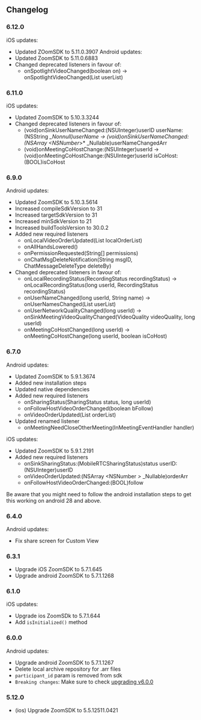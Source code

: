 ## Changelog

### 6.12.0
iOS updates:
- Updated ZOomSDK to 5.11.0.3907
Android updates:
- Updated ZoomSDK to 5.11.0.6883
- Changed deprecated listeners in favour of:
  - onSpotlightVideoChanged(boolean on) -> onSpotlightVideoChanged(List<Long> userList)

### 6.11.0
iOS updates:
- Updated ZoomSDK to 5.10.3.3244
- Changed deprecated listeners in favour of:
  - (void)onSinkUserNameChanged:(NSUInteger)userID userName:(NSString *_Nonnull)userName -> (void)onSinkUserNameChanged:(NSArray <NSNumber*>* _Nullable)userNameChangedArr
  - (void)onMeetingCoHostChange:(NSUInteger)userId -> (void)onMeetingCoHostChange:(NSUInteger)userId isCoHost:(BOOL)isCoHost

### 6.9.0
Android updates:
- Updated ZoomSDK to 5.10.3.5614
- Increased compileSdkVersion to 31
- Increased targetSdkVersion to 31
- Increased minSdkVersion to 21
- Increased buildToolsVersion to 30.0.2
- Added new required listeners
  - onLocalVideoOrderUpdated(List<Long> localOrderList)
  - onAllHandsLowered()
  - onPermissionRequested(String[] permissions)
  - onChatMsgDeleteNotification(String msgID, ChatMessageDeleteType deleteBy)
- Changed deprecated listeners in favour of:
  - onLocalRecordingStatus(RecordingStatus recordingStatus) -> onLocalRecordingStatus(long userId, RecordingStatus recordingStatus)
  - onUserNameChanged(long userId, String name) -> onUserNamesChanged(List<Long> userList)
  - onUserNetworkQualityChanged(long userId) -> onSinkMeetingVideoQualityChanged(VideoQuality videoQuality, long userId)
  - onMeetingCoHostChanged(long userId) -> onMeetingCoHostChange(long userId, boolean isCoHost)

### 6.7.0
Android updates:
- Updated ZoomSDK to 5.9.1.3674
- Added new installation steps
- Updated native dependencies
- Added new required listeners
  - onSharingStatus(SharingStatus status, long userId)
  - onFollowHostVideoOrderChanged(boolean bFollow)
  - onVideoOrderUpdated(List<Long> orderList)
- Updated renamed listener
  - onMeetingNeedCloseOtherMeeting(InMeetingEventHandler handler)

iOS updates:
- Updated ZoomSDK to 5.9.1.2191
- Added new required listeners
  - onSinkSharingStatus:(MobileRTCSharingStatus)status userID:(NSUInteger)userID
  - onVideoOrderUpdated:(NSArray <NSNumber *>* _Nullable)orderArr
  - onFollowHostVideoOrderChanged:(BOOL)follow

Be aware that you might need to follow the android installation steps to get this working on android 28 and above.

### 6.4.0

Android updates:
- Fix share screen for Custom View
### 6.3.1

- Upgrade iOS ZoomSDK to 5.7.1.645
- Upgrade android ZoomSDK to 5.7.1.1268

### 6.1.0

iOS updates:
- Upgrade ios ZoomSDk to 5.7.1.644
- Add `isInitialized()` method
### 6.0.0

Android updates:
- Upgrade android ZoomSDK to 5.7.1.1267
- Delete local archive repository for .arr files
- `participant_id` param is removed from sdk
- `Breaking changes`: Make sure to check [upgrading v6.0.0](docs/UPGRADING.md#600-jitpack)

### 5.12.0

- (ios) Upgrade ZoomSDK to 5.5.12511.0421
